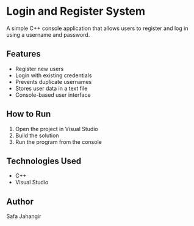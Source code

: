 # Login and Register System

A simple C++ console application that allows users to register and log in using a username and password.

## Features
- Register new users
- Login with existing credentials
- Prevents duplicate usernames
- Stores user data in a text file
- Console-based user interface

## How to Run
1. Open the project in Visual Studio
2. Build the solution
3. Run the program from the console

## Technologies Used
- C++
- Visual Studio

## Author
Safa Jahangir
